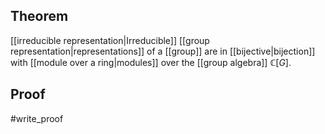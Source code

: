 ## Theorem
[[irreducible representation|Irreducible]] [[group representation|representations]] of a [[group]] are in [[bijective|bijection]] with [[module over a ring|modules]] over the [[group algebra]] $\mathbb C[G]$. 
## Proof
#write_proof 